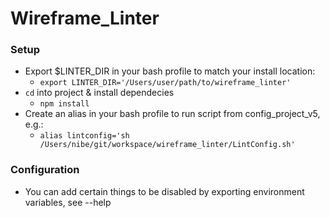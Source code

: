 # Wireframe_Linter

### Setup
- Export $LINTER_DIR in your bash profile to match your install location:
	- `export LINTER_DIR='/Users/user/path/to/wireframe_linter'`
- `cd` into project & install dependecies
	- `npm install`
- Create an alias in your bash profile to run script from config_project_v5, e.g.:
	- `alias lintconfig='sh /Users/nibe/git/workspace/wireframe_linter/LintConfig.sh'`

### Configuration
- You can add certain things to be disabled by exporting environment variables, see --help